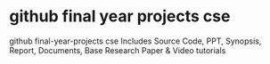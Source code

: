 # github final year projects cse
github final-year-projects cse Includes Source Code, PPT, Synopsis, Report, Documents, Base Research Paper &amp; Video tutorials
